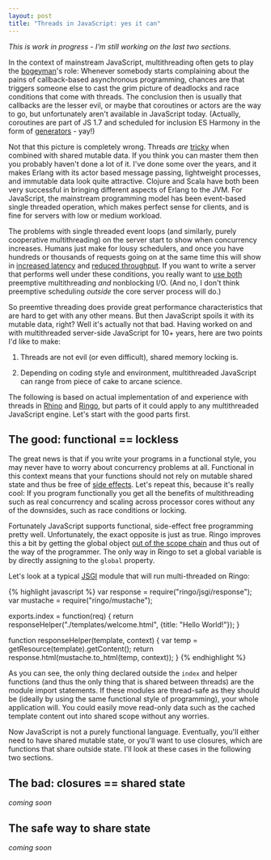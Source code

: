 ```yaml
---
layout: post
title: "Threads in JavaScript: yes it can"
---
```


*This is work in progress - I'm still working on the last two sections.*

In the context of mainstream JavaScript, multithreading often gets to
play the [bogeyman]'s role: Whenever somebody starts complaining about the
pains of callback-based asynchronous programming, chances are that triggers
someone else to cast the grim picture of deadlocks and race conditions that
come with threads. The conclusion then is usually that callbacks are the lesser
evil, or maybe that coroutines or actors are the way to go, but unfortunately
aren't available in JavaScript today. (Actually, coroutines are part of JS 1.7
and scheduled for inclusion ES Harmony in the form of [generators] - yay!)

Not that this picture is completely wrong. Threads *are* [tricky] when
combined with shared mutable data. If you think you can master them then you
probably haven't done a lot of it. I've done some over the years, and it makes
Erlang with its actor based message passing, lightweight processes, and
immutable data look quite attractive. Clojure and Scala have both been very
successful in bringing different aspects of Erlang to the JVM.
For JavaScript, the mainstream programming model has been event-based single
threaded operation, which makes perfect sense for clients, and is fine for
servers with low or medium workload.

The problems with single threaded event loops (and similarly, purely
cooperative multithreading) on the server start to show when concurrency
increases. Humans just make for lousy schedulers, and once you have
hundreds or thousands of requests going on at the same time this will show in
[increased latency] and [reduced throughput]. If you want to write a server
that performs well under these conditions, you
really want to [use both] preemptive multithreading *and* nonblocking I/O. (And
no, I don't think preemptive scheduling *outside* the core server process
will do.)

So preemtive threading does provide great performance characteristics that
are hard to get with any other means. But then JavaScript spoils it with its
mutable data, right? Well it's actually not that bad. Having worked on and
with multithreaded server-side JavaScript for 10+ years, here are two points
I'd like to make:

1. Threads are not evil (or even difficult), shared memory locking is.

2. Depending on coding style and environment, multithreaded JavaScript can
   range from piece of cake to arcane science.

The following is based on actual implementation of and experience with threads
in [Rhino] and [Ringo], but parts of it could apply to any multithreaded
JavaScript engine. Let's start with the good parts first.

## The good: functional == lockless

The great news is that if you write your programs in a functional style, you
may never have to worry about concurrency problems at all. Functional in this
context means that your functions should not rely on mutable shared state and thus
be free of [side effects]. Let's repeat this, because it's really cool:
If you program functionally you get all the benefits of multithreading such
as real concurrency and scaling across processor cores without any of the
downsides, such as race conditions or locking.

Fortunately JavaScript supports functional, side-effect free
programming pretty well. Unfortunately, the exact opposite is just as true.
Ringo improves this a bit by getting the global object [out of the scope chain]
and thus out of the way of the programmer. The only
way in Ringo to set a global variable is by directly assigning to the `global`
property.

Let's look at a typical [JSGI] module that will run multi-threaded on Ringo:

{% highlight javascript %}
var response = require("ringo/jsgi/response");
var mustache = require("ringo/mustache");

exports.index = function(req) {
    return responseHelper("./templates/welcome.html",
        {title: "Hello World!"});
}

function responseHelper(template, context) {
    var temp = getResource(template).getContent();
    return response.html(mustache.to_html(temp, context));
}
{% endhighlight %}

As you can see, the only thing declared outside the `index` and helper functions
(and thus the only thing that is shared between threads) are the module import
statements. If these modules are thread-safe as they should be (ideally by
using the same functional style of programming), your whole application will.
You could easily move read-only data such as the cached template
content out into shared scope without any worries.

Now JavaScript is not a purely functional language. Eventually, you'll either
need to have shared mutable state, or you'll want to use closures, which are
functions that share outside state. I'll look at these cases in the following
two sections.

## The bad: closures == shared state

*coming soon*

## The safe way to share state

*coming soon*

[bogeyman]: http://en.wikipedia.org/wiki/Bogeyman
[generators]: http://wiki.ecmascript.org/doku.php?id=harmony:generators
[tricky]: http://mailinator.blogspot.com/2009/06/beautiful-race-condition.html
[increased latency]: http://www.ostinelli.net/a-comparison-between-misultin-mochiweb-cowboy-nodejs-and-tornadoweb/
[reduced throughput]: http://amix.dk/blog/post/19577
[use both]: http://hns.github.com/2010/07/02/versatility.html
[side effects]: http://en.wikipedia.org/wiki/Side_effect_%28computer_science%29
[out of the scope chain]: http://hns.github.com/2010/07/30/modules.html
[jsgi]: http://hns.github.com/2010/07/02/versatility.html
[rhino]: http://www.mozilla.org/rhino/
[ringo]: http://ringojs.org/
[java.util.concurrent]: http://download.oracle.com/javase/6/docs/api/java/util/concurrent/package-summary.html
